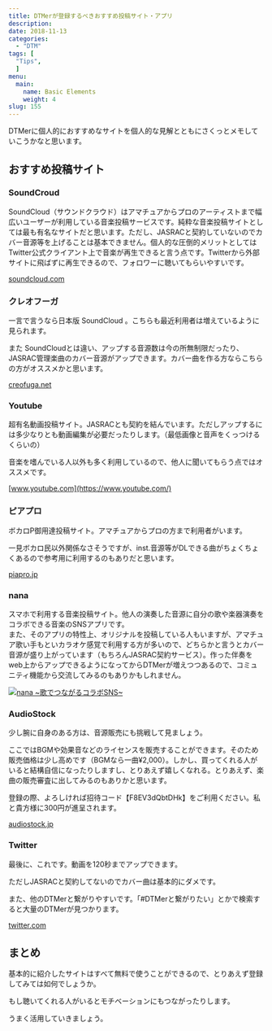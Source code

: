 ```yaml
---
title: DTMerが登録するべきおすすめ投稿サイト・アプリ 
description: 
date: 2018-11-13
categories:
  - "DTM"
tags: [
  "Tips",
  ]
menu:
  main:
    name: Basic Elements
    weight: 4
slug: 155
---
```


DTMerに個人的におすすめなサイトを個人的な見解とともにさくっとメモしていこうかなと思います。

## おすすめ投稿サイト

### SoundCroud

SoundCloud（サウンドクラウド）はアマチュアからプロのアーティストまで幅広いユーザーが利用している音楽投稿サービスです。純粋な音楽投稿サイトとしては最も有名なサイトだと思います。ただし、JASRACと契約していないのでカバー音源等を上げることは基本できません。個人的な圧倒的メリットとしてはTwitter公式クライアント上で音楽が再生できると言う点です。Twitterから外部サイトに飛ばずに再生できるので、フォロワーに聴いてもらいやすいです。

[soundcloud.com](https://soundcloud.com/)

### クレオフーガ

一言で言うなら日本版 SoundCloud 。こちらも最近利用者は増えているように見られます。

また SoundCloudとは違い、アップする音源数は今の所無制限だったり、JASRAC管理楽曲のカバー音源がアップできます。カバー曲を作る方ならこちらの方がオススメかと思います。

[creofuga.net](https://creofuga.net/)

### Youtube

超有名動画投稿サイト。JASRACとも契約を結んでいます。ただしアップするには多少なりとも動画編集が必要だったりします。（最低画像と音声をくっつけるくらいの）

音楽を嗜んでいる人以外も多く利用しているので、他人に聞いてもらう点ではオススメです。

[www.youtube.com](https://www.youtube.com/)

### ピアプロ

ボカロP御用達投稿サイト。アマチュアからプロの方まで利用者がいます。

一見ボカロ民以外関係なさそうですが、inst.音源等がDLできる曲がちょくちょくあるので参考用に利用するのもありだと思います。

[piapro.jp](https://piapro.jp/)

### nana

スマホで利用する音楽投稿サイト。他人の演奏した音源に自分の歌や楽器演奏をコラボできる音楽のSNSアプリです。<br>また、そのアプリの特性上、オリジナルを投稿している人もいますが、アマチュア歌い手もといカラオケ感覚で利用する方が多いので、どちらかと言うとカバー音源が盛り上がっています（もちろんJASRAC契約サービス）。作った伴奏をweb上からアップできるようになってからDTMerが増えつつあるので、コミュニティ機能から交流してみるのもありかもしれません。

[![nana ~歌でつながるコラボSNS~](https://cdn.image.st-hatena.com/image/scale/74bfd782c45571771ffa29e985603f8bccc7ea87/enlarge=0;height=200;version=1;width=200/https%3A%2F%2Fis2-ssl.mzstatic.com%2Fimage%2Fthumb%2FPurple114%2Fv4%2F61%2F0a%2F25%2F610a25b0-d6d0-5f3e-e0fb-b469188217ae%2Fsource%2F100x100bb.jpg "nana ~歌でつながるコラボSNS~")](https://itunes.apple.com/jp/app/nana-%E6%AD%8C%E3%81%A7%E3%81%A4%E3%81%AA%E3%81%8C%E3%82%8B%E3%82%B3%E3%83%A9%E3%83%9Csns/id540360389?mt=8&uo=4&at=1000ly2b)

### AudioStock

少し腕に自身のある方は、音源販売にも挑戦して見ましょう。

ここではBGMや効果音などのライセンスを販売することができます。そのため販売価格は少し高めです（BGMなら一曲¥2,000）。しかし、買ってくれる人がいると結構自信になったりしますし、とりあえず嬉しくなれる。とりあえず、楽曲の販売審査に出してみるのもありかと思います。

登録の際、よろしければ招待コード【F8EV3dQbtDHk】をご利用ください。私と貴方様に300円が進呈されます。

[audiostock.jp](https://audiostock.jp/)

### Twitter

最後に、これです。動画を120秒までアップできます。

ただしJASRACと契約してないのでカバー曲は基本的にダメです。

また、他のDTMerと繋がりやすいです。「#DTMerと繋がりたい」とかで検索すると大量のDTMerが見つかります。

[twitter.com](https://twitter.com/)

## まとめ

基本的に紹介したサイトはすべて無料で使うことができるので、とりあえず登録してみては如何でしょうか。

もし聴いてくれる人がいるとモチベーションにもつながったりします。

うまく活用していきましょう。